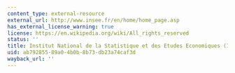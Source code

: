 ```yaml
---
content_type: external-resource
external_url: http://www.insee.fr/en/home/home_page.asp
has_external_license_warning: true
license: https://en.wikipedia.org/wiki/All_rights_reserved
status: ''
title: Institut National de la Statistique et des Etudes Economiques (INSEE)
uid: ab792855-89a0-4b0b-8b73-db23a74caf3d
wayback_url: ''
---
```

